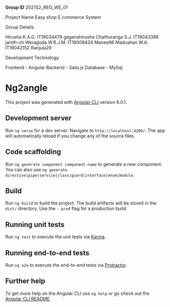**Group ID**
2021S2_REG_WE_01


Project Name
Easy shop E commerce System

Group Details

Hirusha K.A.G.          IT19034478     gaganahirusha
Chathuranga S.J.        IT19043388      janith-ch
Weragoda W.R.J.M.       IT19008424      Manee96
Madushan W.A.           IT19042152      Ranjula29


Development Technology

Frontend - Angular
Backend - Sails.js
Database - MySql

# Ng2angle

This project was generated with [Angular CLI](https://github.com/angular/angular-cli) version 6.0.1.

## Development server

Run `ng serve` for a dev server. Navigate to `http://localhost:4200/`. The app will automatically reload if you change any of the source files.

## Code scaffolding

Run `ng generate component component-name` to generate a new component. You can also use `ng generate directive|pipe|service|class|guard|interface|enum|module`.

## Build

Run `ng build` to build the project. The build artifacts will be stored in the `dist/` directory. Use the `--prod` flag for a production build.

## Running unit tests

Run `ng test` to execute the unit tests via [Karma](https://karma-runner.github.io).

## Running end-to-end tests

Run `ng e2e` to execute the end-to-end tests via [Protractor](http://www.protractortest.org/).

## Further help

To get more help on the Angular CLI use `ng help` or go check out the [Angular CLI README](https://github.com/angular/angular-cli/blob/master/README.md).
